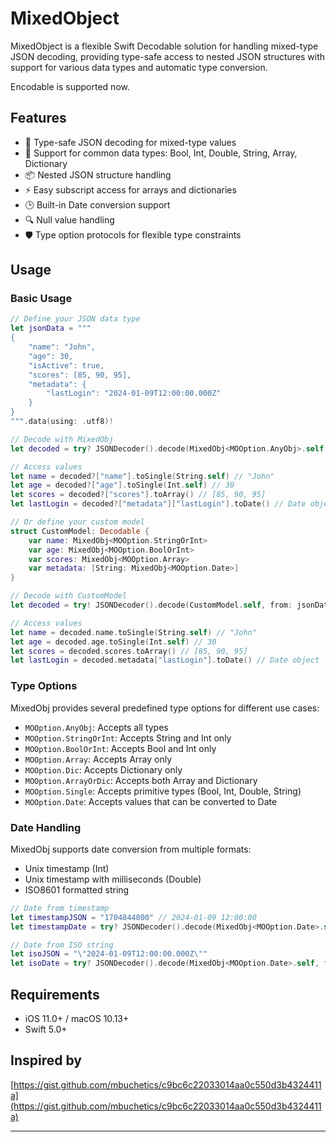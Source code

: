 # MixedObject

MixedObject is a flexible Swift Decodable solution for handling mixed-type JSON decoding, providing type-safe access to nested JSON structures with support for various data types and automatic type conversion.

Encodable is supported now.

## Features

- 🔄 Type-safe JSON decoding for mixed-type values
- 🎯 Support for common data types: Bool, Int, Double, String, Array, Dictionary
- 📦 Nested JSON structure handling
- ⚡️ Easy subscript access for arrays and dictionaries
- 🕒 Built-in Date conversion support
- 🔍 Null value handling
- 🛡️ Type option protocols for flexible type constraints

## Usage

### Basic Usage

```swift
// Define your JSON data type
let jsonData = """
{
    "name": "John",
    "age": 30,
    "isActive": true,
    "scores": [85, 90, 95],
    "metadata": {
        "lastLogin": "2024-01-09T12:00:00.000Z"
    }
}
""".data(using: .utf8)!

// Decode with MixedObj
let decoded = try? JSONDecoder().decode(MixedObj<MOOption.AnyObj>.self, from: jsonData)

// Access values
let name = decoded?["name"].toSingle(String.self) // "John"
let age = decoded?["age"].toSingle(Int.self) // 30
let scores = decoded?["scores"].toArray() // [85, 90, 95]
let lastLogin = decoded?["metadata"]["lastLogin"].toDate() // Date object

// Or define your custom model
struct CustomModel: Decodable {
	var name: MixedObj<MOOption.StringOrInt>
	var age: MixedObj<MOOption.BoolOrInt>
	var scores: MixedObj<MOOption.Array>
	var metadata: [String: MixedObj<MOOption.Date>]
}

// Decode with CustomModel
let decoded = try! JSONDecoder().decode(CustomModel.self, from: jsonData)

// Access values
let name = decoded.name.toSingle(String.self) // "John"
let age = decoded.age.toSingle(Int.self) // 30
let scores = decoded.scores.toArray() // [85, 90, 95]
let lastLogin = decoded.metadata["lastLogin"].toDate() // Date object
```

### Type Options

MixedObj provides several predefined type options for different use cases:

- `MOOption.AnyObj`: Accepts all types
- `MOOption.StringOrInt`: Accepts String and Int only
- `MOOption.BoolOrInt`: Accepts Bool and Int only
- `MOOption.Array`: Accepts Array only
- `MOOption.Dic`: Accepts Dictionary only
- `MOOption.ArrayOrDic`: Accepts both Array and Dictionary
- `MOOption.Single`: Accepts primitive types (Bool, Int, Double, String)
- `MOOption.Date`: Accepts values that can be converted to Date

### Date Handling

MixedObj supports date conversion from multiple formats:
- Unix timestamp (Int)
- Unix timestamp with milliseconds (Double)
- ISO8601 formatted string

```swift
// Date from timestamp
let timestampJSON = "1704844800" // 2024-01-09 12:00:00
let timestampDate = try? JSONDecoder().decode(MixedObj<MOOption.Date>.self, from: timestampJSON.data(using: .utf8)!).toDate()

// Date from ISO string
let isoJSON = "\"2024-01-09T12:00:00.000Z\""
let isoDate = try? JSONDecoder().decode(MixedObj<MOOption.Date>.self, from: isoJSON.data(using: .utf8)!).toDate()
```

## Requirements

- iOS 11.0+ / macOS 10.13+
- Swift 5.0+

## Inspired by
[https://gist.github.com/mbuchetics/c9bc6c22033014aa0c550d3b4324411a](https://gist.github.com/mbuchetics/c9bc6c22033014aa0c550d3b4324411a)

---
